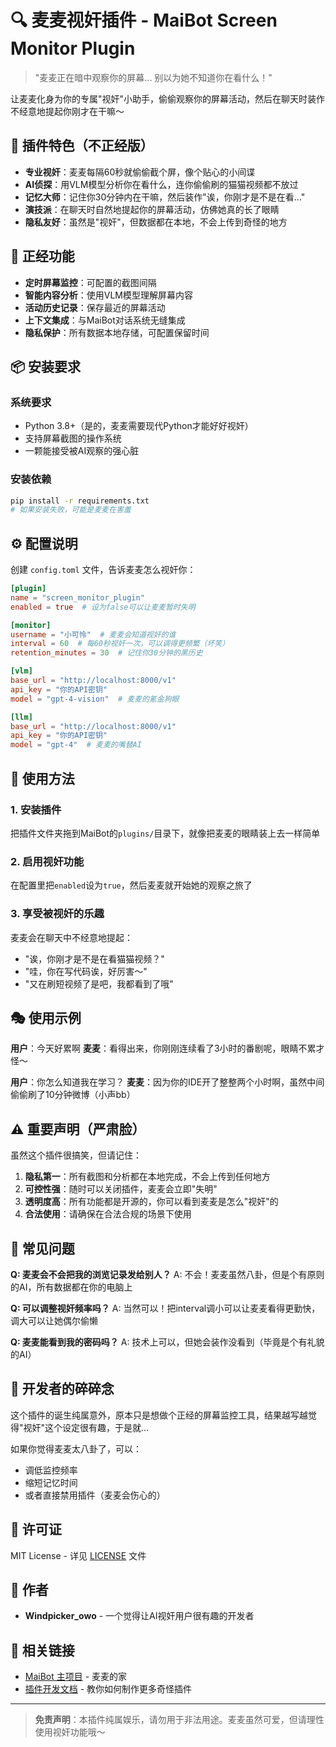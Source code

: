 # 🔍 麦麦视奸插件 - MaiBot Screen Monitor Plugin

> "麦麦正在暗中观察你的屏幕... 别以为她不知道你在看什么！"

让麦麦化身为你的专属"视奸"小助手，偷偷观察你的屏幕活动，然后在聊天时装作不经意地提起你刚才在干嘛～

## 🌚 插件特色（不正经版）

- **专业视奸**：麦麦每隔60秒就偷偷截个屏，像个贴心的小间谍
- **AI侦探**：用VLM模型分析你在看什么，连你偷偷刷的猫猫视频都不放过
- **记忆大师**：记住你30分钟内在干嘛，然后装作"诶，你刚才是不是在看..." 
- **演技派**：在聊天时自然地提起你的屏幕活动，仿佛她真的长了眼睛
- **隐私友好**：虽然是"视奸"，但数据都在本地，不会上传到奇怪的地方

## 🎯 正经功能

- **定时屏幕监控**：可配置的截图间隔
- **智能内容分析**：使用VLM模型理解屏幕内容
- **活动历史记录**：保存最近的屏幕活动
- **上下文集成**：与MaiBot对话系统无缝集成
- **隐私保护**：所有数据本地存储，可配置保留时间

## 📦 安装要求

### 系统要求
- Python 3.8+（是的，麦麦需要现代Python才能好好视奸）
- 支持屏幕截图的操作系统
- 一颗能接受被AI观察的强心脏

### 安装依赖
```bash
pip install -r requirements.txt
# 如果安装失败，可能是麦麦在害羞
```

## ⚙️ 配置说明

创建 `config.toml` 文件，告诉麦麦怎么视奸你：

```toml
[plugin]
name = "screen_monitor_plugin"
enabled = true  # 设为false可以让麦麦暂时失明

[monitor]
username = "小可怜"  # 麦麦会知道视奸的谁
interval = 60  # 每60秒视奸一次，可以调得更频繁（坏笑）
retention_minutes = 30  # 记住你30分钟的黑历史

[vlm]
base_url = "http://localhost:8000/v1"
api_key = "你的API密钥"
model = "gpt-4-vision"  # 麦麦的氪金狗眼

[llm]
base_url = "http://localhost:8000/v1"
api_key = "你的API密钥"
model = "gpt-4"  # 麦麦的嘴替AI
```

## 🚀 使用方法

### 1. 安装插件
把插件文件夹拖到MaiBot的`plugins/`目录下，就像把麦麦的眼睛装上去一样简单

### 2. 启用视奸功能
在配置里把`enabled`设为`true`，然后麦麦就开始她的观察之旅了

### 3. 享受被视奸的乐趣
麦麦会在聊天中不经意地提起：
- "诶，你刚才是不是在看猫猫视频？"
- "哇，你在写代码诶，好厉害～"
- "又在刷短视频了是吧，我都看到了哦"

## 🎭 使用示例

**用户**：今天好累啊
**麦麦**：看得出来，你刚刚连续看了3小时的番剧呢，眼睛不累才怪～

**用户**：你怎么知道我在学习？
**麦麦**：因为你的IDE开了整整两个小时啊，虽然中间偷偷刷了10分钟微博（小声bb）

## ⚠️ 重要声明（严肃脸）

虽然这个插件很搞笑，但请记住：

1. **隐私第一**：所有截图和分析都在本地完成，不会上传到任何地方
2. **可控性强**：随时可以关闭插件，麦麦会立即"失明"
3. **透明度高**：所有功能都是开源的，你可以看到麦麦是怎么"视奸"的
4. **合法使用**：请确保在合法合规的场景下使用

## 🐛 常见问题

**Q: 麦麦会不会把我的浏览记录发给别人？**
A: 不会！麦麦虽然八卦，但是个有原则的AI，所有数据都在你的电脑上

**Q: 可以调整视奸频率吗？**
A: 当然可以！把interval调小可以让麦麦看得更勤快，调大可以让她偶尔偷懒

**Q: 麦麦能看到我的密码吗？**
A: 技术上可以，但她会装作没看到（毕竟是个有礼貌的AI）

## 🎨 开发者的碎碎念

这个插件的诞生纯属意外，原本只是想做个正经的屏幕监控工具，结果越写越觉得"视奸"这个设定很有趣，于是就... 

如果你觉得麦麦太八卦了，可以：
- 调低监控频率
- 缩短记忆时间
- 或者直接禁用插件（麦麦会伤心的）

## 📄 许可证

MIT License - 详见 [LICENSE](LICENSE) 文件

## 👥 作者

- **Windpicker_owo** - 一个觉得让AI视奸用户很有趣的开发者

## 🔗 相关链接

- [MaiBot 主项目](https://github.com/MaiM-with-u/MaiBot) - 麦麦的家
- [插件开发文档](https://github.com/MaiM-with-u/MaiBot/tree/main/docs/plugins) - 教你如何制作更多奇怪插件

---

> **免责声明**：本插件纯属娱乐，请勿用于非法用途。麦麦虽然可爱，但请理性使用视奸功能哦～
